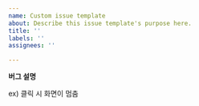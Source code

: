 ```yaml
---
name: Custom issue template
about: Describe this issue template's purpose here.
title: ''
labels: ''
assignees: ''

---
```



**버그 설명**

ex) 클릭 시 화면이 멈춤